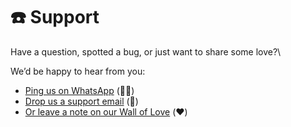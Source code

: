 # ☎️ Support

Have a question, spotted a bug, or just want to share some love?\


We’d be happy to hear from you:

* [Ping us on WhatsApp](https://wa.me/33679814876?text=Bonjour%20Leadbay%20!) (🤳🏼)
* [Drop us a support email](mailto:support@leadbay.ai) (📩)&#x20;
* [Or leave a note on our Wall of Love](https://airtable.com/appAF5Qt556zU5sgB/shrJgLxYlDcNm7sOx) (❤️)



